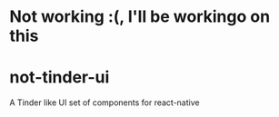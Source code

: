 # Not working :(, I'll be workingo on this
# not-tinder-ui
A Tinder like UI set of components for react-native
